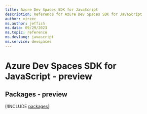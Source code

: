 ```yaml
---
title: Azure Dev Spaces SDK for JavaScript
description: Reference for Azure Dev Spaces SDK for JavaScript
author: xirzec
ms.author: jeffish
ms.data: 09/29/2023
ms.topic: reference
ms.devlang: javascript
ms.service: devspaces
---
```

# Azure Dev Spaces SDK for JavaScript - preview
## Packages - preview
[!INCLUDE [packages](dev-spaces-index.md)]